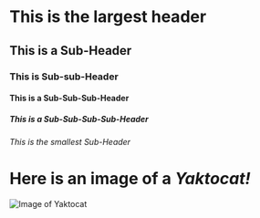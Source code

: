 # This is the largest header

## This is a Sub-Header

### This is Sub-sub-Header

#### This is a Sub-Sub-Sub-Header
##### This is a Sub-Sub-Sub-Sub-Header
###### This is the smallest Sub-Header

# Here is an image of a *Yaktocat!*
![Image of Yaktocat](https://octodex.github.com/images/yaktocat.png)
